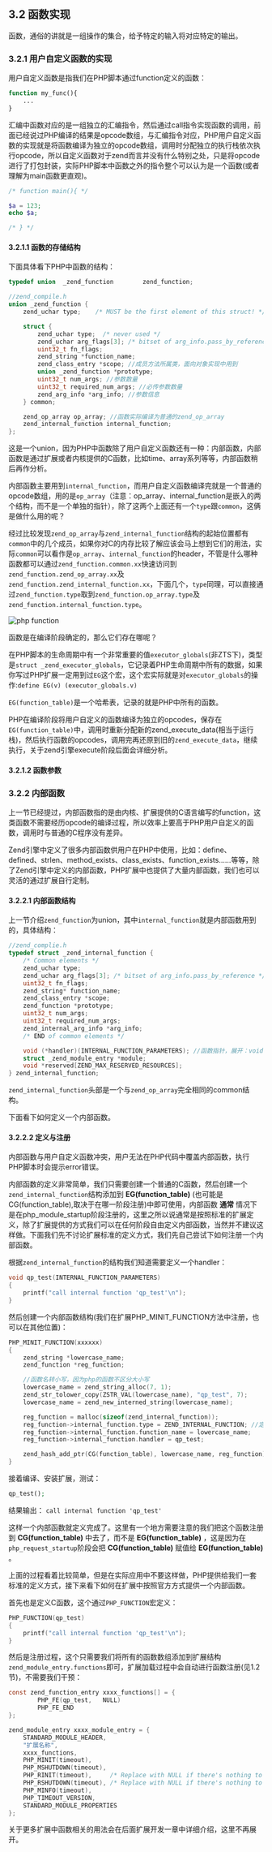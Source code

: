 ## 3.2 函数实现
函数，通俗的讲就是一组操作的集合，给予特定的输入将对应特定的输出。

### 3.2.1 用户自定义函数的实现
用户自定义函数是指我们在PHP脚本通过function定义的函数：
```php
function my_func(){
    ...
}
```
汇编中函数对应的是一组独立的汇编指令，然后通过call指令实现函数的调用，前面已经说过PHP编译的结果是opcode数组，与汇编指令对应，PHP用户自定义函数的实现就是将函数编译为独立的opcode数组，调用时分配独立的执行栈依次执行opcode，所以自定义函数对于zend而言并没有什么特别之处，只是将opcode进行了打包封装，实际PHP脚本中函数之外的指令整个可以认为是一个函数(或者理解为main函数更直观)。

```php
/* function main(){ */

$a = 123;
echo $a;

/* } */
```
#### 3.2.1.1 函数的存储结构
下面具体看下PHP中函数的结构：

```c
typedef union  _zend_function        zend_function;

//zend_compile.h
union _zend_function {
    zend_uchar type;    /* MUST be the first element of this struct! */

    struct {
        zend_uchar type;  /* never used */
        zend_uchar arg_flags[3]; /* bitset of arg_info.pass_by_reference */
        uint32_t fn_flags;
        zend_string *function_name;
        zend_class_entry *scope; //成员方法所属类，面向对象实现中用到
        union _zend_function *prototype;
        uint32_t num_args; //参数数量
        uint32_t required_num_args; //必传参数数量
        zend_arg_info *arg_info; //参数信息
    } common;

    zend_op_array op_array; //函数实际编译为普通的zend_op_array
    zend_internal_function internal_function;
};
```
这是一个union，因为PHP中函数除了用户自定义函数还有一种：内部函数，内部函数是通过扩展或者内核提供的C函数，比如time、array系列等等，内部函数稍后再作分析。

内部函数主要用到`internal_function`，而用户自定义函数编译完就是一个普通的opcode数组，用的是`op_array`（注意：op_array、internal_function是嵌入的两个结构，而不是一个单独的指针），除了这两个上面还有一个`type`跟`common`，这俩是做什么用的呢？

经过比较发现`zend_op_array`与`zend_internal_function`结构的起始位置都有`common`中的几个成员，如果你对C的内存比较了解应该会马上想到它们的用法，实际`common`可以看作是`op_array`、`internal_function`的header，不管是什么哪种函数都可以通过`zend_function.common.xx`快速访问到`zend_function.zend_op_array.xx`及`zend_function.zend_internal_function.xx`，下面几个，`type`同理，可以直接通过`zend_function.type`取到`zend_function.op_array.type`及`zend_function.internal_function.type`。

![php function](../img/php_function.jpg)

函数是在编译阶段确定的，那么它们存在哪呢？

在PHP脚本的生命周期中有一个非常重要的值`executor_globals`(非ZTS下)，类型是`struct _zend_executor_globals`，它记录着PHP生命周期中所有的数据，如果你写过PHP扩展一定用到过`EG`这个宏，这个宏实际就是对`executor_globals`的操作:`define EG(v) (executor_globals.v)`

`EG(function_table)`是一个哈希表，记录的就是PHP中所有的函数。

PHP在编译阶段将用户自定义的函数编译为独立的opcodes，保存在`EG(function_table)`中，调用时重新分配新的zend_execute_data(相当于运行栈)，然后执行函数的opcodes，调用完再还原到旧的`zend_execute_data`，继续执行，关于zend引擎execute阶段后面会详细分析。

#### 3.2.1.2 函数参数

### 3.2.2 内部函数
上一节已经提过，内部函数指的是由内核、扩展提供的C语言编写的function，这类函数不需要经历opcode的编译过程，所以效率上要高于PHP用户自定义的函数，调用时与普通的C程序没有差异。

Zend引擎中定义了很多内部函数供用户在PHP中使用，比如：define、defined、strlen、method_exists、class_exists、function_exists......等等，除了Zend引擎中定义的内部函数，PHP扩展中也提供了大量内部函数，我们也可以灵活的通过扩展自行定制。

#### 3.2.2.1 内部函数结构
上一节介绍`zend_function`为union，其中`internal_function`就是内部函数用到的，具体结构：
```c
//zend_complie.h
typedef struct _zend_internal_function {
    /* Common elements */
    zend_uchar type;
    zend_uchar arg_flags[3]; /* bitset of arg_info.pass_by_reference */
    uint32_t fn_flags;
    zend_string* function_name;
    zend_class_entry *scope;
    zend_function *prototype;
    uint32_t num_args;
    uint32_t required_num_args;
    zend_internal_arg_info *arg_info;
    /* END of common elements */

    void (*handler)(INTERNAL_FUNCTION_PARAMETERS); //函数指针，展开：void (*handler)(zend_execute_data *execute_data, zval *return_value)
    struct _zend_module_entry *module;
    void *reserved[ZEND_MAX_RESERVED_RESOURCES];
} zend_internal_function;
```
`zend_internal_function`头部是一个与`zend_op_array`完全相同的common结构。

下面看下如何定义一个内部函数。

#### 3.2.2.2 定义与注册
内部函数与用户自定义函数冲突，用户无法在PHP代码中覆盖内部函数，执行PHP脚本时会提示error错误。

内部函数的定义非常简单，我们只需要创建一个普通的C函数，然后创建一个`zend_internal_function`结构添加到 __EG(function_table)__ (也可能是CG(function_table),取决于在哪一阶段注册)中即可使用，内部函数 __通常__ 情况下是在php_module_startup阶段注册的，这里之所以说通常是按照标准的扩展定义，除了扩展提供的方式我们可以在任何阶段自由定义内部函数，当然并不建议这样做。下面我们先不讨论扩展标准的定义方式，我们先自己尝试下如何注册一个内部函数。

根据`zend_internal_function`的结构我们知道需要定义一个handler：
```c
void qp_test(INTERNAL_FUNCTION_PARAMETERS)
{
    printf("call internal function 'qp_test'\n");
}
```
然后创建一个内部函数结构(我们在扩展PHP_MINIT_FUNCTION方法中注册，也可以在其他位置)：
```c
PHP_MINIT_FUNCTION(xxxxxx)
{
    zend_string *lowercase_name;
    zend_function *reg_function;

    //函数名转小写，因为php的函数不区分大小写
    lowercase_name = zend_string_alloc(7, 1);
    zend_str_tolower_copy(ZSTR_VAL(lowercase_name), "qp_test", 7);
    lowercase_name = zend_new_interned_string(lowercase_name); 

    reg_function = malloc(sizeof(zend_internal_function));
    reg_function->internal_function.type = ZEND_INTERNAL_FUNCTION; //定义类型为内部函数
    reg_function->internal_function.function_name = lowercase_name;
    reg_function->internal_function.handler = qp_test;

    zend_hash_add_ptr(CG(function_table), lowercase_name, reg_function); //注册到CG(function_table)符号表中
}
```
接着编译、安装扩展，测试：
```php
qp_test();
```
结果输出：
`call internal function 'qp_test'`

这样一个内部函数就定义完成了。这里有一个地方需要注意的我们把这个函数注册到 __CG(function_table)__ 中去了，而不是 __EG(function_table)__ ，这是因为在`php_request_startup`阶段会把 __CG(function_table)__ 赋值给 __EG(function_table)__ 。

上面的过程看着比较简单，但是在实际应用中不要这样做，PHP提供给我们一套标准的定义方式，接下来看下如何在扩展中按照官方方式提供一个内部函数。

首先也是定义C函数，这个通过`PHP_FUNCTION`宏定义：
```c
PHP_FUNCTION(qp_test)
{
    printf("call internal function 'qp_test'\n");
}
```
然后是注册过程，这个只需要我们将所有的函数数组添加到扩展结构`zend_module_entry.functions`即可，扩展加载过程中会自动进行函数注册(见1.2节)，不需要我们干预：
```c
const zend_function_entry xxxx_functions[] = {
        PHP_FE(qp_test,   NULL)
        PHP_FE_END
};

zend_module_entry xxxx_module_entry = {
    STANDARD_MODULE_HEADER,
    "扩展名称",
    xxxx_functions,
    PHP_MINIT(timeout),
    PHP_MSHUTDOWN(timeout),
    PHP_RINIT(timeout),     /* Replace with NULL if there's nothing to do at request start */
    PHP_RSHUTDOWN(timeout), /* Replace with NULL if there's nothing to do at request end */
    PHP_MINFO(timeout),
    PHP_TIMEOUT_VERSION,
    STANDARD_MODULE_PROPERTIES
};
```
关于更多扩展中函数相关的用法会在后面扩展开发一章中详细介绍，这里不再展开。



